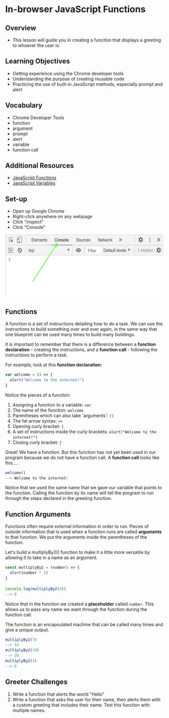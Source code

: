 # In-browser JavaScript Functions

## Overview
- This lesson will guide you in creating a funciton that displays a greeting to whoever the user is. 

## Learning Objectives
- Getting experience using the Chrome developer tools
- Understanding the purpose of creating reusable code
- Practicing the use of built-in JavaScript methods, especially prompt and alert

## Vocabulary
- Chrome Developer Tools
- function
- argument
- prompt
- alert
- variable
- function call

## Additional Resources
- <a href="https://developer.mozilla.org/en-US/docs/Web/JavaScript/Reference/Global_Objects/Function" target="_blank">JavaScript Functions</a>
- <a href="https://developer.mozilla.org/en-US/docs/Web/JavaScript/Reference/Statements/var" target="_blank">JavaScript Variables</a>

## Set-up
- Open up Google Chrome
- Right-click anywhere on any webpage
- Click "inspect"
- Click "Console"
<img src="./assets/console.png" height=200px>

## Functions
A function is a set of instructions detailing how to do a task. We can use the instructions to build something over and over again, in the same way that one blueprint can be used many times to build many buildings.

It is important to remember that there is a difference between a **function declaration** - creating the instructions, and a **function call** - following the instructions to perform a task.

For example, look at this **function declaration:**

```javascript
var welcome = () => {
  alert("Welcome to the internet!")
}
````

Notice the pieces of a function:

1.  Assigning a function to a variable: `var`
2.  The name of the function: `welcome`
3.  Parentheses which can also take 'arguments': `()`
4.  The fat arrow syntax: `=>`
5.  Opening curly bracket: `{`
6.  A set of instructions inside the curly brackets: `alert("Welcome to the internet!")`
7.  Closing curly bracket: `}`


Great! We have a function. But this function has not yet been used in our program because we do not have a function call.  A **function call** looks like this....

```javascript
welcome()
--> Welcome to the internet!
```

Notice that we used the same name that we gave our variable that points to the function. Calling the function by its name will tell the program to run through the steps declared in the greeting function.

## Function Arguments
Functions often require external information in order to run. Pieces of outside information that is used when a function runs are called **arguments** to that function.  We put the arguments inside the parentheses of the function.

Let's build a multiplyBy2() function to make it a little more versatile by allowing it to take in a name as an argument.

```javascript
const multiplyBy2 = (number) => {
  alert(number * 2)
}

console.log(multiplyBy2(4))
--> 8
```
Notice that in the function we created a **placeholder** called `number`. This allows us to pass any name we want through the function during the function call.

The function is an encapsulated machine that can be called many times and give a unique output.

```javascript
multiplyBy2(7)
--> 14
multiplyBy2(10)
--> 20
multiplyBy2(3)
--> 6
```

## Greeter Challenges
1. Write a function that alerts the world "Hello"
2. Write a function that asks the user for their name, then alerts them with a custom greeting that includes their name. Test this function with multiple names.
